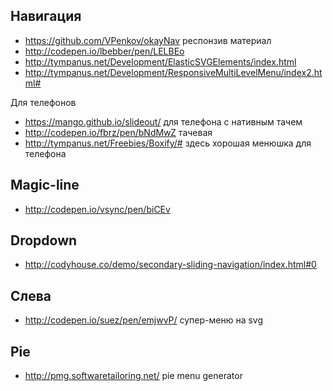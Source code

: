 Навигация
---------

+ https://github.com/VPenkov/okayNav респонзив материал
+ http://codepen.io/lbebber/pen/LELBEo
+ http://tympanus.net/Development/ElasticSVGElements/index.html
+ http://tympanus.net/Development/ResponsiveMultiLevelMenu/index2.html#

Для телефонов
+ https://mango.github.io/slideout/ для телефона с нативным тачем
+ http://codepen.io/fbrz/pen/bNdMwZ тачевая
+ http://tympanus.net/Freebies/Boxify/# здесь хорошая менюшка для телефона

Magic-line
---------
+ http://codepen.io/vsync/pen/biCEv

Dropdown
---------
+ http://codyhouse.co/demo/secondary-sliding-navigation/index.html#0

Слева
---------
+ http://codepen.io/suez/pen/emjwvP/ супер-меню на svg

Pie
---------
+ http://pmg.softwaretailoring.net/ pie menu generator
